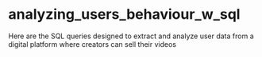 # analyzing_users_behaviour_w_sql
Here are the SQL queries designed to extract and analyze user data from a digital platform where creators can sell their videos

